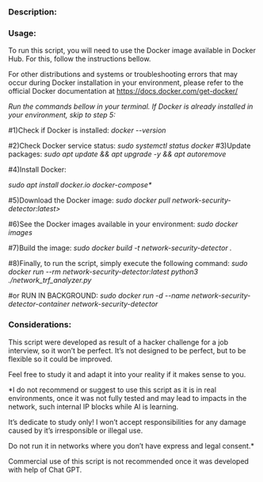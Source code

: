 <h3>Description:</h3>


<h3>Usage:</h3>

To run this script, you will need to use the Docker image available in Docker Hub. For this, follow the instructions bellow.

For other distributions and systems or troubleshooting errors that may occur during Docker installation in your environment, please refer to the official Docker documentation at https://docs.docker.com/get-docker/


*Run the commands bellow in your terminal. If Docker is already installed in your environment, skip to step 5:*


#1)Check if Docker is installed: 
*docker --version*

#2)Check Docker service status: 
*sudo systemctl status docker*
#3)Update packages: 
*sudo apt update && apt upgrade -y && apt autoremove*

#4)Install Docker: 
<p style="font-style:italic;">sudo apt install docker.io docker-compose*

#5)Download the Docker image:
*sudo docker pull network-security-detector:latest>*

#6)See the Docker images available in your environment: 
*sudo docker images*

#7)Build the image:
*sudo docker build -t network-security-detector .*

#8)Finally, to run the script, simply execute the following command:
*sudo docker run --rm network-security-detector:latest python3 ./network_trf_analyzer.py*


#or RUN IN BACKGROUND:
*sudo docker run -d --name network-security-detector-container network-security-detector*


<h3>Considerations:</h3>

This script were developed as result of a hacker challenge for a job interview, so it won’t be perfect. It’s not designed to be perfect, but to be flexible so it could be improved. 

Feel free to study it and adapt it into your reality if it makes sense to you.

*I do not recommend or suggest to use this script as it is in real environments, once it was not fully tested and may lead to impacts in the network, such internal IP blocks while AI is learning.

It’s dedicate to study only! I won’t accept responsibilities for any damage caused  by it’s irresponsible or illegal use.

Do not run it in networks where you don’t have express and legal consent.*

Commercial use of this script is not recommended once it was developed with help of Chat GPT.
